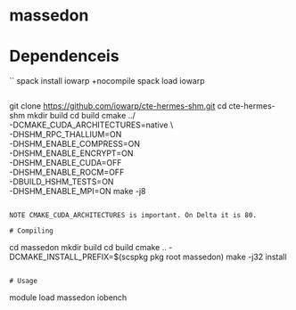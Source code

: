 # massedon

# Dependenceis

``
spack install iowarp +nocompile
spack load iowarp
```

```
git clone https://github.com/iowarp/cte-hermes-shm.git
cd cte-hermes-shm
mkdir build
cd build
cmake ../ \
-DCMAKE_CUDA_ARCHITECTURES=native \  
-DHSHM_RPC_THALLIUM=ON \
-DHSHM_ENABLE_COMPRESS=ON \
-DHSHM_ENABLE_ENCRYPT=ON \
-DHSHM_ENABLE_CUDA=OFF \
-DHSHM_ENABLE_ROCM=OFF \
-DBUILD_HSHM_TESTS=ON \
-DHSHM_ENABLE_MPI=ON
make -j8
```

NOTE CMAKE_CUDA_ARCHITECTURES is important. On Delta it is 80.

# Compiling 

```
cd massedon
mkdir build
cd build
cmake .. -DCMAKE_INSTALL_PREFIX=$(scspkg pkg root massedon)
make -j32 install
```

# Usage
```
module load massedon
iobench
```